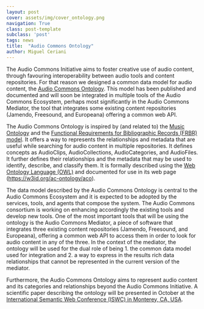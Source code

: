 ```yaml
---
layout: post
cover: assets/img/cover_ontology.png
navigation: True
class: post-template
subclass: 'post'
tags: news
title:  "Audio Commons Ontology"
author: Miguel Ceriani
---
```


The Audio Commons Initiative aims to foster creative use of audio content, through favouring interoperability between audio tools and content repositories.
For that reason we designed a common data model for audio content, the
[Audio Commons Ontology](https://w3id.org/ac-ontology/aco).
This model has been published and documented and will soon be integrated in
multiple tools of the Audio Commons Ecosystem, perhaps most significantly in the
Audio Commons Mediator, the tool that integrates some existing content
repositories (Jamendo, Freesound, and Europeana) offering a common web API.

The Audio Commons Ontology is inspired by (and related to)
the [Music Ontology](http://purl.org/ontology/mo/)
and the [Functional Requirements for Bibliographic Records (FRBR) model](http://purl.org/vocab/frbr/core).
It offers a way to represents the relationships and metadata that are useful while searching for audio content in multiple repositories.
It defines concepts as AudioClips, AudioCollections, AudioCategories, and AudioFiles.
It further defines their relationships and the metadata that may be used to
identify, describe, and classify them.
It is formally described using
the [Web Ontology Language (OWL)](http://www.w3.org/TR/2012/REC-owl2-syntax-20121211/)
and documented
for use in its web page (https://w3id.org/ac-ontology/aco).

The data model described by the Audio Commons Ontology is central to the
Audio Commons Ecosystem and it is expected to be adopted by the services, tools,
and agents that compose the system.
The Audio Commons consortium is working on enhancing accordingly the existing
tools and develop new tools.
One of the most important tools that will be using the ontology is the Audio Commons Mediator, a piece of software that integrates three existing content
repositories (Jamendo, Freesound, and Europeana), offering a common web API to
access them in order to look for audio content in any of the three.
In the context of the mediator, the ontology will be used for the dual role of
being 1. the common data model used for integration and 2. a way to express in
the results rich data relationships that cannot be represented in the current version of the mediator.

Furthermore, the Audio Commons Ontology aims to represent audio content and its categories and relationships beyond the Audio Commons Initiative.
A scientific paper describing the ontology will be presented in October at the
[International Semantic Web Conference (ISWC) in Monterey, CA, USA](http://iswc2018.semanticweb.org/).
